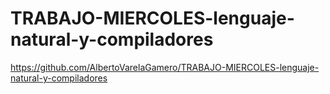 # TRABAJO-MIERCOLES-lenguaje-natural-y-compiladores

https://github.com/AlbertoVarelaGamero/TRABAJO-MIERCOLES-lenguaje-natural-y-compiladores
